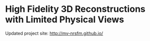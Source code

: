 # High Fidelity 3D Reconstructions with Limited Physical Views


Updated project site: http://mv-nrsfm.github.io/



